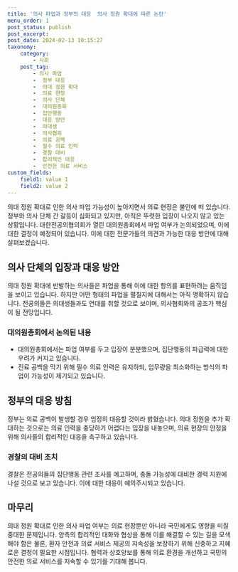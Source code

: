 ```yaml
---
title: '의사 파업과 정부의 대응  의사 정원 확대에 따른 논란'
menu_order: 1
post_status: publish
post_excerpt: 
post_date: 2024-02-13 10:15:27
taxonomy:
    category:
        - 사회
    post_tag:
        - 의사 파업
        -  정부 대응
        -  의대 정원 확대
        -  의료 현장
        -  의사 단체
        -  대의원총회
        -  집단행동
        -  대응 방안
        -  의대생
        -  의사협회
        -  의료 공백
        -  필수 의료 인력
        -  경찰 대비
        -  합리적인 대응
        -  안전한 의료 서비스
custom_fields:
    field1: value 1
    field2: value 2
---
```


의대 정원 확대로 인한 의사 파업 가능성이 높아지면서 의료 현장은 불안에 떠 있습니다. 정부와 의사 단체 간 갈등이 심화되고 있지만, 아직은 뚜렷한 입장이 나오지 않고 있는 상황입니다. 대한전공의협의회가 열린 대의원총회에서 파업 여부가 논의되었으며, 이에 대한 결정이 예정되어 있습니다. 이에 대한 전문가들의 의견과 가능한 대응 방안에 대해 살펴보겠습니다.
## 의사 단체의 입장과 대응 방안
의대 정원 확대에 반발하는 의사들은 파업을 통해 이에 대한 항의를 표현하려는 움직임을 보이고 있습니다. 하지만 어떤 형태의 파업을 펼칠지에 대해서는 아직 명확하지 않습니다. 전공의들은 의대생들과도 연대를 취할 것으로 보이며, 의사협회와의 공조가 핵심이 될 전망입니다.
### 대의원총회에서 논의된 내용
- 대의원총회에서는 파업 여부를 두고 입장이 분분했으며, 집단행동의 파급력에 대한 우려가 커지고 있습니다.
- 진료 공백을 막기 위해 필수 의료 인력은 유지하되, 업무량을 최소화하는 방식의 파업이 가능성이 제기되고 있습니다.
## 정부의 대응 방침
정부는 의료 공백이 발생할 경우 엄정히 대응할 것이라 밝혔습니다. 의대 정원을 추가 확대하는 것으로는 의료 인력을 충당하기 어렵다는 입장을 내놓으며, 의료 현장의 안정을 위해 의사들의 합리적인 대응을 촉구하고 있습니다.
### 경찰의 대비 조치
경찰은 전공의들의 집단행동 관련 조사를 예고하며, 충돌 가능성에 대비한 경력 지원에 나설 것으로 보고 있습니다. 이에 대한 대응이 예의주시되고 있습니다.
## 마무리
의대 정원 확대로 인한 의사 파업 여부는 의료 현장뿐만 아니라 국민에게도 영향을 미칠 중대한 문제입니다. 양측의 합리적인 대화와 협상을 통해 이를 해결할 수 있는 길을 모색해야 함은 물론, 환자 안전과 의료 서비스 제공의 지속성을 보장하기 위해 신중하고 지혜로운 결정이 필요한 시점입니다. 협력과 상호양보를 통해 의료 환경을 개선하고 국민의 안전한 의료 서비스를 지속할 수 있기를 기대해 봅니다.
